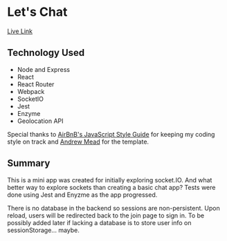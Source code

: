 # Let's Chat
[Live Link](https://socketochat.herokuapp.com/)
## Technology Used
* Node and Express
* React
* React Router
* Webpack
* SocketIO
* Jest
* Enzyme
* Geolocation API

Special thanks to [AirBnB's JavaScript Style Guide](https://github.com/airbnb/javascript) for keeping my coding style on track and [Andrew Mead](https://mead.io/) for the template.

## Summary
This is a mini app was created for initially exploring socket.IO. And what better way to explore sockets than creating a basic chat app? Tests were done using Jest and Enyzme as the app progressed.

There is no database in the backend so sessions are non-persistent. Upon reload, users will be redirected back to the join page to sign in. To be possibly added later if lacking a database is to store user info on sessionStorage... maybe.